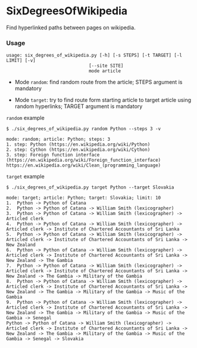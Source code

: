 # SixDegreesOfWikipedia
Find hyperlinked paths between pages on wikipedia.

### Usage
    usage: six_degrees_of_wikipedia.py [-h] [-s STEPS] [-t TARGET] [-l LIMIT] [-v]
                                   [--site SITE]
                                   mode article
                             
                                   
* Mode `random`: find random route from the article; STEPS argument is mandatory

* Mode `target`: try to find route form starting article to target article using random hyperlinks; TARGET argument is mandatory

  
`random` example

    $ ./six_degrees_of_wikipedia.py random Python --steps 3 -v
    
    mode: random; article: Python; steps: 3
    1. step: Python (https://en.wikipedia.org/wiki/Python)
    2. step: Cython (https://en.wikipedia.org/wiki/Cython)
    3. step: Foreign function interface (https://en.wikipedia.org/wiki/Foreign_function_interface)
    https://en.wikipedia.org/wiki/Clean_(programming_language)


`target` example

    $ ./six_degrees_of_wikipedia.py target Python --target Slovakia
    
    mode: target; article: Python; target: Slovakia; limit: 10
    1.  Python -> Python of Catana
    2.  Python -> Python of Catana -> William Smith (lexicographer)
    3.  Python -> Python of Catana -> William Smith (lexicographer) -> Articled clerk
    4.  Python -> Python of Catana -> William Smith (lexicographer) -> Articled clerk -> Institute of Chartered Accountants of Sri Lanka
    5.  Python -> Python of Catana -> William Smith (lexicographer) -> Articled clerk -> Institute of Chartered Accountants of Sri Lanka -> New Zealand
    6.  Python -> Python of Catana -> William Smith (lexicographer) -> Articled clerk -> Institute of Chartered Accountants of Sri Lanka -> New Zealand -> The Gambia
    7.  Python -> Python of Catana -> William Smith (lexicographer) -> Articled clerk -> Institute of Chartered Accountants of Sri Lanka -> New Zealand -> The Gambia -> Military of the Gambia
    8.  Python -> Python of Catana -> William Smith (lexicographer) -> Articled clerk -> Institute of Chartered Accountants of Sri Lanka -> New Zealand -> The Gambia -> Military of the Gambia -> Music of the Gambia
    9.  Python -> Python of Catana -> William Smith (lexicographer) -> Articled clerk -> Institute of Chartered Accountants of Sri Lanka -> New Zealand -> The Gambia -> Military of the Gambia -> Music of the Gambia -> Senegal
    Python -> Python of Catana -> William Smith (lexicographer) -> Articled clerk -> Institute of Chartered Accountants of Sri Lanka -> New Zealand -> The Gambia -> Military of the Gambia -> Music of the Gambia -> Senegal -> Slovakia